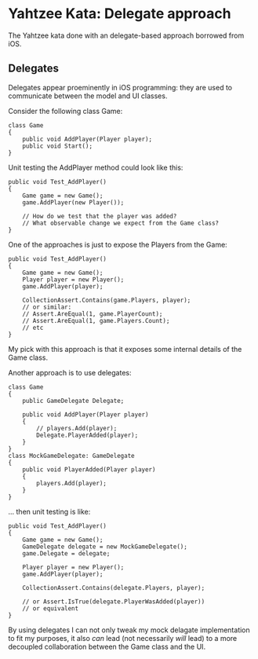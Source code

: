 Yahtzee Kata: Delegate approach
===============================

The Yahtzee kata done with an delegate-based approach borrowed from iOS.

Delegates
---------

Delegates appear proeminently in iOS programming: they are used to communicate between the model and UI classes. 

Consider the following class Game:

    class Game
    {
        public void AddPlayer(Player player);
        public void Start();
    }
    
Unit testing the AddPlayer method could look like this:

    public void Test_AddPlayer()
    {
        Game game = new Game();
        game.AddPlayer(new Player());
        
        // How do we test that the player was added?
        // What observable change we expect from the Game class?
    }

One of the approaches is just to expose the Players from the Game:

    public void Test_AddPlayer()
    {
        Game game = new Game();
        Player player = new Player();
        game.AddPlayer(player);
        
        CollectionAssert.Contains(game.Players, player);
        // or similar:
        // Assert.AreEqual(1, game.PlayerCount);
        // Assert.AreEqual(1, game.Players.Count);
        // etc
    }

My pick with this approach is that it exposes some internal details of the Game class.

Another approach is to use delegates:

    class Game
    {
        public GameDelegate Delegate;
        
        public void AddPlayer(Player player)
        {
            // players.Add(player);
            Delegate.PlayerAdded(player);
        }
    }
    class MockGameDelegate: GameDelegate
    {
        public void PlayerAdded(Player player)
        {
            players.Add(player);
        }
    }

... then unit testing is like:

    public void Test_AddPlayer()
    {
        Game game = new Game();
        GameDelegate delegate = new MockGameDelegate();
        game.Delegate = delegate;
        
        Player player = new Player();
        game.AddPlayer(player);
        
        CollectionAssert.Contains(delegate.Players, player);
        
        // or Assert.IsTrue(delegate.PlayerWasAdded(player))
        // or equivalent
    }

By using delegates I can not only tweak my mock delagate implementation to fit my purposes, it also *can* lead (not necessarily *will* lead) to a more decoupled collaboration between the Game class and the UI.

